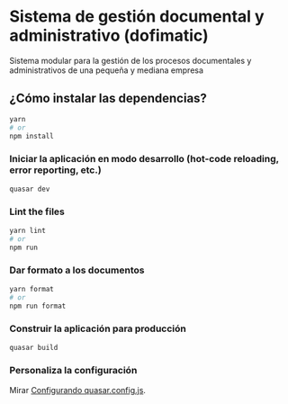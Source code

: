 # Sistema de gestión documental y administrativo (dofimatic)

Sistema modular para la gestión de los procesos documentales y administrativos de una pequeña y mediana empresa

## ¿Cómo instalar las dependencias?

```bash
yarn
# or
npm install
```

### Iniciar la aplicación en modo desarrollo (hot-code reloading, error reporting, etc.)

```bash
quasar dev
```

### Lint the files

```bash
yarn lint
# or
npm run
```

### Dar formato a los documentos

```bash
yarn format
# or
npm run format
```

### Construir la aplicación para producción

```bash
quasar build
```

### Personaliza la configuración

Mirar [Configurando quasar.config.js](https://v2.quasar.dev/quasar-cli-webpack/quasar-config-js).

#
